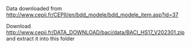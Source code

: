 Data downloaded from http://www.cepii.fr/CEPII/en/bdd_modele/bdd_modele_item.asp?id=37

Download http://www.cepii.fr/DATA_DOWNLOAD/baci/data/BACI_HS17_V202301.zip and extract it into this folder
